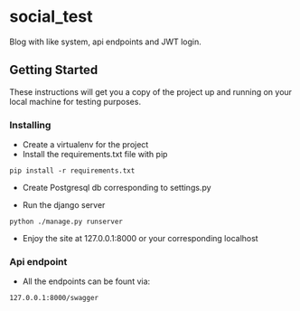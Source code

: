# social_test

Blog with like system, api endpoints and JWT login.

## Getting Started

These instructions will get you a copy of the project up and running on your local machine for testing purposes.

### Installing


* Create a virtualenv for the project
* Install the requirements.txt file with pip


```
pip install -r requirements.txt
```
* Create Postgresql db corresponding to settings.py

* Run the django server

```
python ./manage.py runserver
```

* Enjoy the site at 127.0.0.1:8000 or your corresponding localhost

### Api endpoint
* All the endpoints can be fount via:
```
127.0.0.1:8000/swagger
```
